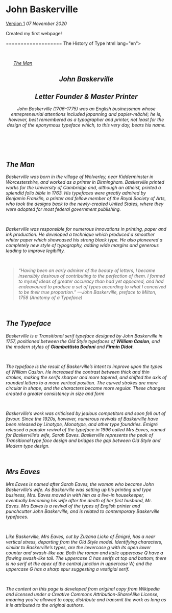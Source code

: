 John Baskerville
==================
[Version 1](https://florencealade.github.io/john-baskerville/john-baskerville.html)
*07 November 2020*

Created my first webpage!









===================
The History of Type
html lang="en">
<head>
    <meta charset="utf-8" />
    <meta name="author" content="Florence Alade">
    <title>John Baskerville Version 1</title>
</head>
​
<body>
  <ul>
    <i><a href="#the-man">The Man</a></li>

  </ul>
<article>
    <header>
        <h1>John Baskerville</h1>
            <h2>Letter Founder & Master Printer</h2>
                <p>John Baskerville (1706–1775) was an English businessman whose entrepreneurial attentions included <i>japanning</i> and <i>papier-mâché</i>; he is, however, best remembered as a typographer and printer, not least for the design of the eponymous typeface which, to this very day, bears his name.</p>
    </header>
​
<section>
    <h2>The Man</h2>
        <p>Baskerville was born in the village of Wolverley, near Kidderminster in Worcestershire, and worked as a printer in Birmingham. Baskerville printed works for the University of Cambridge and, although an atheist, printed a splendid folio bible in 1763. His typefaces were greatly admired by Benjamin Franklin, a printer and fellow member of the Royal Society of Arts, who took the designs back to the newly-created United States, where they were adopted for most federal government publishing.</p>
​
        <p>Baskerville was responsible for numerous innovations in printing, paper and ink production. He developed a technique which produced a smoother whiter paper which showcased his strong black type. He also pioneered a completely new style of typography, adding wide margins and generous leading to improve legibility.</p>
​
        <blockquote>“Having been an early admirer of the beauty of letters, I became insensibly desirous of contributing to the perfection of them. I formed to myself ideas of greater accuracy than had yet appeared, and had endeavoured to produce a set of types according to what I conceived to be their true proportion.” <cite>—John Baskerville, preface to Milton, 1758 (Anatomy of a Typeface)</cite></blockquote>
</section>
​
<section>
    <h2>The Typeface</h2>
        <p>Baskerville is a Transitional serif typeface designed by John Baskerville in 1757, positioned between the Old Style typefaces of <b>William Caslon</b>, and the modern styles of <b>Giambattista Bodoni</b> and <b>Firmin Didot</b>.</p>
​
        <p>The typeface is the result of Baskerville’s intent to improve upon the types of William Caslon. He increased the contrast between thick and thin strokes, making the serifs sharper and more tapered, and shifted the axis of rounded letters to a more vertical position. The curved strokes are more circular in shape, and the characters became more regular. These changes created a greater consistency in size and form</p>
​
        <p>Baskerville’s work was criticised by jealous competitors and soon fell out of favour. Since the 1920s, however, numerous revivals of Baskerville have been released by Linotype, Monotype, and other type foundries. Émigré released a popular revival of the typeface in 1996 called Mrs Eaves, named for Baskerville’s wife, Sarah Eaves. Baskerville represents the peak of Transitional type face design and bridges the gap between Old Style and Modern type design.</p>
</section>
​
<section>
    <h2>Mrs Eaves</h2>
        <p>Mrs Eaves is named after Sarah Eaves, the woman who became John Baskerville’s wife. As Baskerville was setting up his printing and type business, Mrs. Eaves moved in with him as a live-in housekeeper, eventually becoming his wife after the death of her first husband, Mr. Eaves. Mrs Eaves is a revival of the types of English printer and punchcutter John Baskerville, and is related to contemporary Baskerville typefaces.</p>
​
        <p>Like Baskerville, Mrs Eaves, cut by Zuzana Licko of Émigré, has a near vertical stress, departing from the Old Style model. Identifying characters, similar to Baskerville’s types, are the lowercase g with its open lower counter and swash-like ear. Both the roman and italic uppercase Q have a flowing swash-like tail. The uppercase C has serifs at top and bottom; there is no serif at the apex of the central junction in uppercase W; and the uppercase G has a sharp spur suggesting a vestigial serif.</p>
</section>
</article>
​
<footer>
    <p>The content on this page is developed from original copy from Wikipedia and licensed under a Creative Commons Attribution-ShareAlike License, meaning you’re allowed to copy, distribute and transmit the work as long as it is attributed to the original authors.</p>
</footer>
​
</body>
</html>
